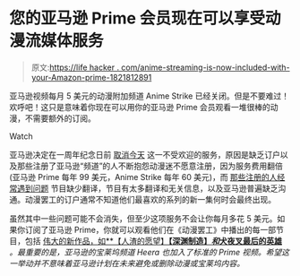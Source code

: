 # 您的亚马逊 Prime 会员现在可以享受动漫流媒体服务

> 原文:[https://life hacker . com/anime-streaming-is-now-included-with-your-Amazon-prime-1821812891](https://lifehacker.com/anime-streaming-is-now-included-with-your-amazon-prime-1821812891)

亚马逊视频每月 5 美元的动漫附加频道 Anime Strike 已经关闭。但是不要难过！欢呼吧！这只是意味着你现在可以用你的亚马逊 Prime 会员观看一堆很棒的动漫，不需要额外的订阅。

Watch

亚马逊决定在一周年纪念日前 [取消今天](https://www.forbes.com/sites/laurenorsini/2018/01/05/amazon-shuts-down-anime-strike/#282f16b31d2f) 这一不受欢迎的服务，原因是缺乏订户以及那些注册了亚马逊“频道”的人不断抱怨动漫迷不愿意注册，因为服务费用翻倍(亚马逊 Prime 每年 99 美元，Anime Strike 每年 60 美元)，而 [那些注册的人经常遇到问题](https://www.theoasg.com/articles/why-the-anime-strike-service-is-ending-with-tweets/7335) 节目缺少翻译，节目有太多翻译和无关信息，以及亚马逊普遍缺乏沟通。动漫罢工的订户通常不知道他们最喜欢的系列的新一集何时会最终出现。

虽然其中一些问题可能不会消失，但至少这项服务不会让你每月多花 5 美元。如果你订阅了亚马逊 Prime，你就可以观看他们在《动漫罢工》中播出的每一部节目，包括 [伟大的新作品，如**【人渣的愿望】**【深渊制造】*和*犬夜叉最后的英雄**](https://kotaku.com/the-five-best-anime-of-2017-1821710563#_ga=2.82501334.1393110864.1514911636-819016074.1513967708) *。最重要的是，亚马逊的宝莱坞频道 Heera 也加入了标准的 Prime 视频。希望这一举动并不意味着亚马逊计划在未来避免或删除动漫或宝莱坞内容。*